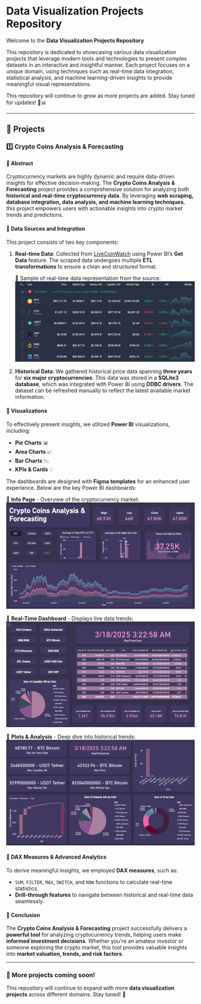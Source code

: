 # Data Visualization Projects Repository

Welcome to the **Data Visualization Projects Repository**

This repository is dedicated to showcasing various data visualization projects that leverage modern tools and technologies to present complex datasets in an interactive and insightful manner. Each project focuses on a unique domain, using techniques such as real-time data integration, statistical analysis, and machine learning-driven insights to provide meaningful visual representations.

This repository will continue to grow as more projects are added. Stay tuned for updates! 🎨📊

---

## 📌 Projects

### 1️⃣ Crypto Coins Analysis & Forecasting

#### 🔹 Abstract

Cryptocurrency markets are highly dynamic and require data-driven insights for effective decision-making. The **Crypto Coins Analysis & Forecasting** project provides a comprehensive solution for analyzing both **historical and real-time cryptocurrency data**. By leveraging **web scraping, database integration, data analysis, and machine learning techniques**, this project empowers users with actionable insights into crypto market trends and predictions.

#### 🔹 Data Sources and Integration

This project consists of two key components:

1. **Real-time Data**: Collected from [LiveCoinWatch](https://www.livecoinwatch.com/) using Power BI’s **Get Data** feature. The scraped data undergoes multiple **ETL transformations** to ensure a clean and structured format.

   🔹 Sample of real-time data representation from the source:
   ![Real-Time Data](coin-canvas/materials/images/realtime-data.png)

2. **Historical Data**: We gathered historical price data spanning **three years** for **six major cryptocurrencies**. This data was stored in a **SQLite3 database**, which was integrated with Power BI using **ODBC drivers**. The dataset can be refreshed manually to reflect the latest available market information.

#### 🔹 Visualizations

To effectively present insights, we utilized **Power BI** visualizations, including:

- **Pie Charts** 📊
- **Area Charts** 📈
- **Bar Charts** 📉
- **KPIs & Cards** 💡

The dashboards are designed with **Figma templates** for an enhanced user experience. Below are the key Power BI dashboards:

🔹 **Info Page** - Overview of the cryptocurrency market:
![Info Page](coin-canvas/materials/images/info-page.png)

🔹 **Real-Time Dashboard** - Displays live data trends:
![Real-Time Dashboard](coin-canvas/materials/images/real-time.png)

🔹 **Plots & Analysis** - Deep dive into historical trends:
![Plots & Analysis](coin-canvas/materials/images/plots.png)

#### 🔹 DAX Measures & Advanced Analytics

To derive meaningful insights, we employed **DAX measures**, such as:

- `SUM`, `FILTER`, `MAX`, `SWITCH`, and `NOW` functions to calculate real-time statistics.
- **Drill-through features** to navigate between historical and real-time data seamlessly.

#### 🔹 Conclusion

The **Crypto Coins Analysis & Forecasting** project successfully delivers a **powerful tool** for analyzing cryptocurrency trends, helping users make **informed investment decisions**. Whether you're an amateur investor or someone exploring the crypto market, this tool provides valuable insights into **market valuation, trends, and risk factors**.

---

### 📌 More projects coming soon!

This repository will continue to expand with more **data visualization projects** across different domains. Stay tuned! 🚀
